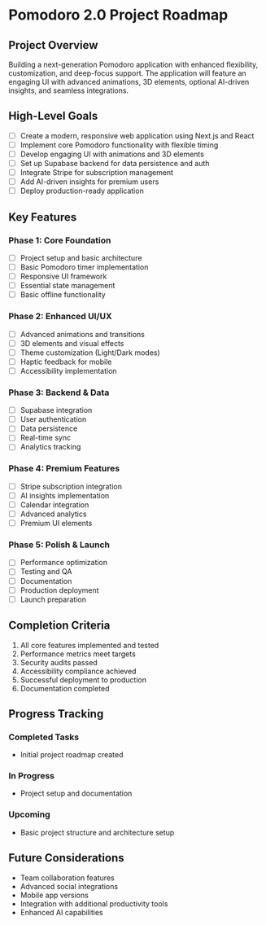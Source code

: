 # Pomodoro 2.0 Project Roadmap

## Project Overview
Building a next-generation Pomodoro application with enhanced flexibility, customization, and deep-focus support. The application will feature an engaging UI with advanced animations, 3D elements, optional AI-driven insights, and seamless integrations.

## High-Level Goals
- [ ] Create a modern, responsive web application using Next.js and React
- [ ] Implement core Pomodoro functionality with flexible timing
- [ ] Develop engaging UI with animations and 3D elements
- [ ] Set up Supabase backend for data persistence and auth
- [ ] Integrate Stripe for subscription management
- [ ] Add AI-driven insights for premium users
- [ ] Deploy production-ready application

## Key Features

### Phase 1: Core Foundation
- [ ] Project setup and basic architecture
- [ ] Basic Pomodoro timer implementation
- [ ] Responsive UI framework
- [ ] Essential state management
- [ ] Basic offline functionality

### Phase 2: Enhanced UI/UX
- [ ] Advanced animations and transitions
- [ ] 3D elements and visual effects
- [ ] Theme customization (Light/Dark modes)
- [ ] Haptic feedback for mobile
- [ ] Accessibility implementation

### Phase 3: Backend & Data
- [ ] Supabase integration
- [ ] User authentication
- [ ] Data persistence
- [ ] Real-time sync
- [ ] Analytics tracking

### Phase 4: Premium Features
- [ ] Stripe subscription integration
- [ ] AI insights implementation
- [ ] Calendar integration
- [ ] Advanced analytics
- [ ] Premium UI elements

### Phase 5: Polish & Launch
- [ ] Performance optimization
- [ ] Testing and QA
- [ ] Documentation
- [ ] Production deployment
- [ ] Launch preparation

## Completion Criteria
1. All core features implemented and tested
2. Performance metrics meet targets
3. Security audits passed
4. Accessibility compliance achieved
5. Successful deployment to production
6. Documentation completed

## Progress Tracking

### Completed Tasks
- Initial project roadmap created

### In Progress
- Project setup and documentation

### Upcoming
- Basic project structure and architecture setup

## Future Considerations
- Team collaboration features
- Advanced social integrations
- Mobile app versions
- Integration with additional productivity tools
- Enhanced AI capabilities
